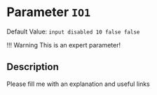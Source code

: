 # Parameter `IO1`
Default Value: `input disabled 10 false false`

!!! Warning
    This is an expert parameter!



## Description
Please fill me with an explanation and useful links

